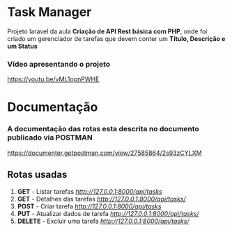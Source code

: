 # Task Manager
Projeto laravel da aula **Criação de API Rest básica com PHP**, onde foi criado um gerenciador de tarefas que devem conter um **Título, Descrição e um Status**

### Vídeo apresentando o projeto
https://youtu.be/vML1opnPWHE

# Documentação

### A documentação das rotas esta descrita no documento publicado via POSTMAN
https://documenter.getpostman.com/view/27585864/2s93zCYLXM

## Rotas usadas
1. **GET** - Listar tarefas *http://127.0.0.1:8000/api/tasks*
2. **GET** - Detalhes das tarefas *http://127.0.0.1:8000/api/tasks/<id da tarefa>*
3. **POST** - Criar tarefa *http://127.0.0.1:8000/api/tasks*
4. **PUT** - Atualizar dados de tarefa *http://127.0.0.1:8000/api/tasks/<id da tarefa>*
5. **DELETE** - Excluir uma tarefa *http://127.0.0.1:8000/api/tasks/<id da tarefa>*
